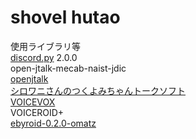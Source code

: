 # shovel hutao
使用ライブラリ等  
[discord.py](https://github.com/Rapptz/discord.py) 2.0.0  
open-jtalk-mecab-naist-jdic  
[openjtalk](https://open-jtalk.sp.nitech.ac.jp/)  
[シロワニさんのつくよみちゃんトークソフト](https://shirowanisan.com/tyc-talksoft)  
[VOICEVOX](https://voicevox.hiroshiba.jp/)  
VOICEROID+  
[ebyroid-0.2.0-omatz](https://github.com/omatztw/ebyroid)  